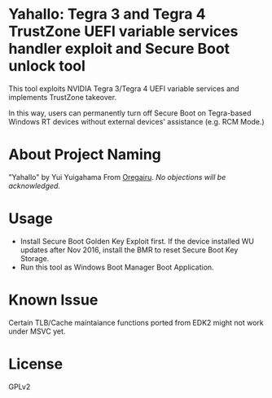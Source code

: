 # Yahallo: Tegra 3 and Tegra 4 TrustZone UEFI variable services handler exploit and Secure Boot unlock tool

This tool exploits NVIDIA Tegra 3/Tegra 4 UEFI variable services and implements TrustZone takeover.

In this way, users can permanently turn off Secure Boot on Tegra-based Windows RT devices without external devices' assistance (e.g. RCM Mode.)

# About Project Naming
"Yahallo" by Yui Yuigahama From [Oregairu](https://www.youtube.com/watch?v=jVOQr-zCWK8). _No objections will be acknowledged._

# Usage
- Install Secure Boot Golden Key Exploit first. If the device installed WU updates after Nov 2016, install the BMR to reset Secure Boot Key Storage.
- Run this tool as Windows Boot Manager Boot Application.

# Known Issue
Certain TLB/Cache maintaiance functions ported from EDK2 might not work under MSVC yet.

# License
GPLv2
